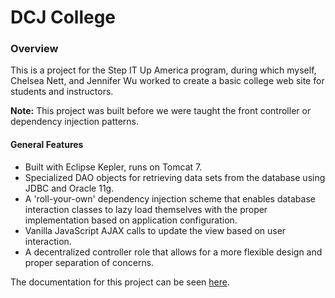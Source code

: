# DCJ College

### Overview
This is a project for the Step IT Up America program, during which myself, Chelsea Nett, and Jennifer Wu worked to 
create a basic college web site for students and instructors.

**Note:** This project was built before we were taught the front controller or dependency injection patterns.

#### General Features
 * Built with Eclipse Kepler, runs on Tomcat 7.
 * Specialized DAO objects for retrieving data sets from the database using JDBC and Oracle 11g.
 * A 'roll-your-own' dependency injection scheme that enables database interaction classes to lazy load themselves
 with the proper implementation based on application configuration.
 * Vanilla JavaScript AJAX calls to update the view based on user interaction.
 * A decentralized controller role that allows for a more flexible design and proper separation of concerns.

The documentation for this project can be seen [here](https://drive.google.com/file/d/0B4maBMBAiXwha3FhYUdHc3RxSFU/view?usp=drivesdk).
